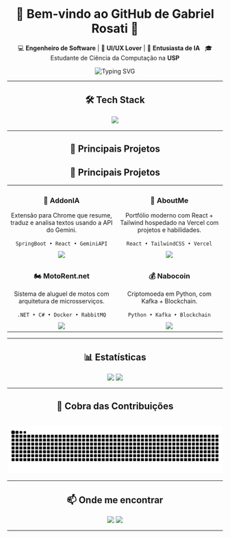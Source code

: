 <div align="center">

# 🌌 Bem-vindo ao GitHub de Gabriel Rosati 🚀

💻 **Engenheiro de Software** | 🎨 **UI/UX Lover** | 🤖 **Entusiasta de IA**  
🎓 Estudante de Ciência da Computação na **USP**

<img src="https://readme-typing-svg.herokuapp.com?font=Fira+Code&size=22&pause=1000&color=58A6FF&center=true&vCenter=true&width=550&lines=Desenvolvedor+Full+Stack;Apaixonado+por+Tecnologia;Sempre+aprendendo+coisas+novas;Foco+em+IA+e+Inovação" alt="Typing SVG" />

---

## 🛠️ Tech Stack
<img src="https://skillicons.dev/icons?i=python,java,c,cpp,javascript,typescript,react,vue,tailwind,html,css,nodejs,express,spring,dotnet,cs,docker,rabbitmq,aws,kafka,mysql,postgresql,numpy,jupyter" />

---

## 🚀 Principais Projetos

## 🚀 Principais Projetos

<table border="0" cellpadding="0" cellspacing="0">
<tr>
<td align="center" width="270">
  <h3>🤖 AddonIA</h3>
  <p>Extensão para Chrome que resume, traduz e analisa textos usando a API do Gemini.</p>
  <code>SpringBoot • React • GeminiAPI</code>
  <div style="margin-top: 10px;">
    <a href="SEU_LINK_PARA_O_ADDONIA">
      <img src="https://img.shields.io/badge/IA-Gemini-4285F4?style=for-the-badge&logo=google-gemini" />
    </a>
  </div>
</td>

<td align="center" width="270">
  <h3>💼 AboutMe</h3>
  <p>Portfólio moderno com React + Tailwind hospedado na Vercel com projetos e habilidades.</p>
  <code>React • TailwindCSS • Vercel</code>
  <div style="margin-top: 10px;">
    <a href="https://github.com/MuketaUeda/AboutME">
      <img src="https://img.shields.io/badge/Frontend-purple?style=for-the-badge&logo=tailwindcss" />
    </a>
  </div>
</td>
</tr>

<tr>
<td align="center" width="270">
  <h3>🏍️ MotoRent.net</h3>
  <p>Sistema de aluguel de motos com arquitetura de microsserviços.</p>
  <code>.NET • C# • Docker • RabbitMQ</code>
  <div style="margin-top: 10px;">
    <a href="https://github.com/MuketaUeda/MotoRent.net">
      <img src="https://img.shields.io/badge/Microsserviços-DD8500?style=for-the-badge&logo=docker" />
    </a>
  </div>
</td>

<td align="center" width="270">
  <h3>💰 Nabocoin</h3>
  <p>Criptomoeda em Python, com Kafka + Blockchain.</p>
  <code>Python • Kafka • Blockchain</code>
  <div style="margin-top: 10px;">
    <a href="https://github.com/MuketaUeda/NaboCoin">
      <img src="https://img.shields.io/badge/Blockchain-black?style=for-the-badge&logo=python" />
    </a>
  </div>
</td>
</tr>
</table>

---

## 📊 Estatísticas

<p align="center">
<img height="180em" src="https://github-readme-stats.vercel.app/api?username=MuketaUeda&show_icons=true&theme=tokyonight&hide_border=true" />
<img height="180em" src="https://github-readme-stats.vercel.app/api/top-langs/?username=MuketaUeda&layout=compact&theme=tokyonight&hide_border=true" />
</p>

---

## 🌌 Cobra das Contribuições
<picture>
  <source media="(prefers-color-scheme: dark)" srcset="https://raw.githubusercontent.com/MuketaUeda/MuketaUeda/output/github-contribution-grid-snake-dark.svg" />
  <source media="(prefers-color-scheme: light)" srcset="https://raw.githubusercontent.com/MuketaUeda/MuketaUeda/output/github-contribution-grid-snake.svg" />
  <img alt="Snake animation" src="https://raw.githubusercontent.com/MuketaUeda/MuketaUeda/output/github-contribution-grid-snake.svg" />
</picture>


---

## 📫 Onde me encontrar
<a href="https://br.linkedin.com/in/gabriel-tb-rosati"><img src="https://img.shields.io/badge/LinkedIn-0A66C2?style=for-the-badge&logo=linkedin" /></a>
<a href="https://gabriel-rosati.vercel.app/"><img src="https://img.shields.io/badge/Portfólio-000000?style=for-the-badge&logo=react" /></a>

---

</div>
